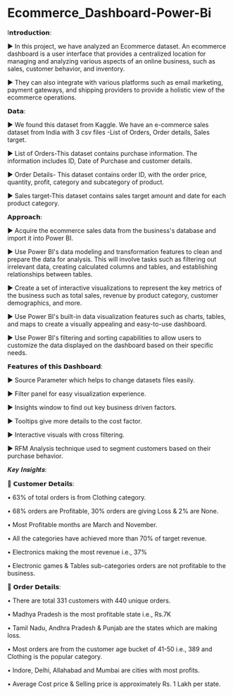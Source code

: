 # Ecommerce_Dashboard-Power-Bi
I𝗻𝘁𝗿𝗼𝗱𝘂𝗰𝘁𝗶𝗼𝗻:


► In this project, we have analyzed an Ecommerce dataset. An ecommerce dashboard is a user interface that provides a centralized location for managing and analyzing various aspects of an online business, such as sales, customer behavior, and inventory.

► They can also integrate with various platforms such as email marketing, payment gateways, and shipping providers to provide a holistic view of the ecommerce operations.

𝗗𝗮𝘁𝗮:

► We found this dataset from Kaggle. We have an e-commerce sales dataset from India with 3 csv files -List of Orders, Order details, Sales target.

► List of Orders-This dataset contains purchase information. The information includes ID, Date of Purchase and customer details.

► Order Details- This dataset contains order ID, with the order price, quantity, profit, category and subcategory of product.

► Sales target-This dataset contains sales target amount and date for each product category.

𝗔𝗽𝗽𝗿𝗼𝗮𝗰𝗵:

► Acquire the ecommerce sales data from the business's database and import it into Power BI.

► Use Power BI's data modeling and transformation features to clean and prepare the data for analysis. This will involve tasks such as filtering out irrelevant data, creating calculated columns and tables, and establishing relationships between tables.

► Create a set of interactive visualizations to represent the key metrics of the business such as total sales, revenue by product category, customer demographics, and more.

► Use Power BI's built-in data visualization features such as charts, tables, and maps to create a visually appealing and easy-to-use dashboard.

► Use Power BI's filtering and sorting capabilities to allow users to customize the data displayed on the dashboard based on their specific needs.

𝗙𝗲𝗮𝘁𝘂𝗿𝗲𝘀 𝗼𝗳 𝘁𝗵𝗶𝘀 𝗗𝗮𝘀𝗵𝗯𝗼𝗮𝗿𝗱:

► Source Parameter which helps to change datasets files easily.

► Filter panel for easy visualization experience.

► Insights window to find out key business driven factors.

► Tooltips give more details to the cost factor.

► Interactive visuals with cross filtering.

► RFM Analysis technique used to segment customers based on their purchase behavior.

𝑲𝒆𝒚 𝑰𝒏𝒔𝒊𝒈𝒉𝒕𝒔:

 🎯 𝗖𝘂𝘀𝘁𝗼𝗺𝗲𝗿 𝗗𝗲𝘁𝗮𝗶𝗹𝘀:
 
• 63% of total orders is from Clothing category.

• 68% orders are Profitable, 30% orders are giving Loss & 2% are  None.

• Most Profitable months are March and November.

• All the categories have achieved more than 70% of target revenue.

• Electronics making the most revenue i.e., 37%

• Electronic games & Tables sub-categories orders are not profitable to the business. 

 🎯 𝗢𝗿𝗱𝗲𝗿 𝗗𝗲𝘁𝗮𝗶𝗹𝘀:
 
• There are total 331 customers with 440 unique orders.

• Madhya Pradesh is the most profitable state i.e., Rs.7K

• Tamil Nadu, Andhra Pradesh & Punjab are the states which are making loss.

• Most orders are from the customer age bucket of 41-50 i.e., 389 and Clothing is the popular category.

• Indore, Delhi, Allahabad and Mumbai are cities with most profits.

• Average Cost price & Selling price is approximately Rs. 1 Lakh per state.


